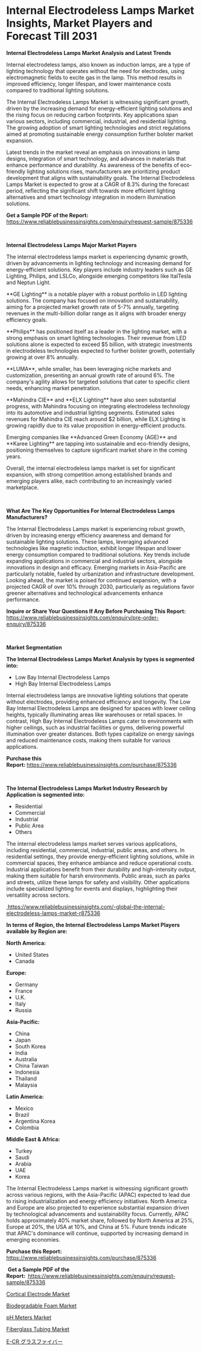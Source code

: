 <p><h1>Internal Electrodeless Lamps Market Insights, Market Players and Forecast Till 2031</h1></p><p><strong>Internal Electrodeless Lamps Market Analysis and Latest Trends</strong></p>
<p><p>Internal electrodeless lamps, also known as induction lamps, are a type of lighting technology that operates without the need for electrodes, using electromagnetic fields to excite gas in the lamp. This method results in improved efficiency, longer lifespan, and lower maintenance costs compared to traditional lighting solutions. </p><p>The Internal Electrodeless Lamps Market is witnessing significant growth, driven by the increasing demand for energy-efficient lighting solutions and the rising focus on reducing carbon footprints. Key applications span various sectors, including commercial, industrial, and residential lighting. The growing adoption of smart lighting technologies and strict regulations aimed at promoting sustainable energy consumption further bolster market expansion.</p><p>Latest trends in the market reveal an emphasis on innovations in lamp designs, integration of smart technology, and advances in materials that enhance performance and durability. As awareness of the benefits of eco-friendly lighting solutions rises, manufacturers are prioritizing product development that aligns with sustainability goals. The Internal Electrodeless Lamps Market is expected to grow at a CAGR of 8.3% during the forecast period, reflecting the significant shift towards more efficient lighting alternatives and smart technology integration in modern illumination solutions.</p></p>
<p><strong>Get a Sample PDF of the Report:&nbsp;</strong> <a href="https://www.reliablebusinessinsights.com/enquiry/request-sample/875336">https://www.reliablebusinessinsights.com/enquiry/request-sample/875336</a></p>
<p>&nbsp;</p>
<p><strong>Internal Electrodeless Lamps Major Market Players</strong></p>
<p><p>The internal electrodeless lamps market is experiencing dynamic growth, driven by advancements in lighting technology and increasing demand for energy-efficient solutions. Key players include industry leaders such as GE Lighting, Philips, and LSLCo, alongside emerging competitors like ItalTesla and Neptun Light.</p><p>**GE Lighting** is a notable player with a robust portfolio in LED lighting solutions. The company has focused on innovation and sustainability, aiming for a projected market growth rate of 5-7% annually, targeting revenues in the multi-billion dollar range as it aligns with broader energy efficiency goals.</p><p>**Philips** has positioned itself as a leader in the lighting market, with a strong emphasis on smart lighting technologies. Their revenue from LED solutions alone is expected to exceed $5 billion, with strategic investments in electrodeless technologies expected to further bolster growth, potentially growing at over 8% annually.</p><p>**LUMA**, while smaller, has been leveraging niche markets and customization, presenting an annual growth rate of around 6%. The company's agility allows for targeted solutions that cater to specific client needs, enhancing market penetration.</p><p>**Mahindra CIE** and **ELX Lighting** have also seen substantial progress, with Mahindra focusing on integrating electrodeless technology into its automotive and industrial lighting segments. Estimated sales revenues for Mahindra CIE reach around $2 billion, while ELX Lighting is growing rapidly due to its value proposition in energy-efficient products.</p><p>Emerging companies like **Advanced Green Economy (AGE)** and **Karee Lighting** are tapping into sustainable and eco-friendly designs, positioning themselves to capture significant market share in the coming years.</p><p>Overall, the internal electrodeless lamps market is set for significant expansion, with strong competition among established brands and emerging players alike, each contributing to an increasingly varied marketplace.</p></p>
<p>&nbsp;</p>
<p><strong>What Are The Key Opportunities For Internal Electrodeless Lamps Manufacturers?</strong></p>
<p><p>The Internal Electrodeless Lamps market is experiencing robust growth, driven by increasing energy efficiency awareness and demand for sustainable lighting solutions. These lamps, leveraging advanced technologies like magnetic induction, exhibit longer lifespan and lower energy consumption compared to traditional solutions. Key trends include expanding applications in commercial and industrial sectors, alongside innovations in design and efficacy. Emerging markets in Asia-Pacific are particularly notable, fueled by urbanization and infrastructure development. Looking ahead, the market is poised for continued expansion, with a projected CAGR of over 10% through 2030, particularly as regulations favor greener alternatives and technological advancements enhance performance.</p></p>
<p><strong>Inquire or Share Your Questions If Any Before Purchasing This Report:</strong> <a href="https://www.reliablebusinessinsights.com/enquiry/pre-order-enquiry/875336">https://www.reliablebusinessinsights.com/enquiry/pre-order-enquiry/875336</a></p>
<p>&nbsp;</p>
<p><strong>Market Segmentation</strong></p>
<p><strong>The Internal Electrodeless Lamps Market Analysis by types is segmented into:</strong></p>
<p><ul><li>Low Bay Internal Electrodeless Lamps</li><li>High Bay Internal Electrodeless Lamps</li></ul></p>
<p><p>Internal electrodeless lamps are innovative lighting solutions that operate without electrodes, providing enhanced efficiency and longevity. The Low Bay Internal Electrodeless Lamps are designed for spaces with lower ceiling heights, typically illuminating areas like warehouses or retail spaces. In contrast, High Bay Internal Electrodeless Lamps cater to environments with higher ceilings, such as industrial facilities or gyms, delivering powerful illumination over greater distances. Both types capitalize on energy savings and reduced maintenance costs, making them suitable for various applications.</p></p>
<p><strong>Purchase this Report:&nbsp;</strong><a href="https://www.reliablebusinessinsights.com/purchase/875336">https://www.reliablebusinessinsights.com/purchase/875336</a></p>
<p>&nbsp;</p>
<p><strong>The Internal Electrodeless Lamps Market Industry Research by Application is segmented into:</strong></p>
<p><ul><li>Residential</li><li>Commercial</li><li>Industrial</li><li>Public Area</li><li>Others</li></ul></p>
<p><p>The internal electrodeless lamps market serves various applications, including residential, commercial, industrial, public areas, and others. In residential settings, they provide energy-efficient lighting solutions, while in commercial spaces, they enhance ambiance and reduce operational costs. Industrial applications benefit from their durability and high-intensity output, making them suitable for harsh environments. Public areas, such as parks and streets, utilize these lamps for safety and visibility. Other applications include specialized lighting for events and displays, highlighting their versatility across sectors.</p></p>
<p><a href="https://www.reliablebusinessinsights.com/-global-the-internal-electrodeless-lamps-market-r875336">&nbsp;https://www.reliablebusinessinsights.com/-global-the-internal-electrodeless-lamps-market-r875336</a></p>
<p><strong>In terms of Region, the Internal Electrodeless Lamps Market Players available by Region are:</strong></p>
<p>
    <p> <strong> North America: </strong>
        <ul>
            <li>United States</li>
            <li>Canada</li>
        </ul>
        </p> 
    <p> <strong> Europe: </strong>
        <ul>
            <li>Germany</li>
            <li>France</li>
            <li>U.K.</li>
            <li>Italy</li>
            <li>Russia</li>
        </ul>
        </p> 
    <p> <strong> Asia-Pacific: </strong>
        <ul>
            <li>China</li>
            <li>Japan</li>
            <li>South Korea</li>
            <li>India</li>
            <li>Australia</li>
            <li>China Taiwan</li>
            <li>Indonesia</li>
            <li>Thailand</li>
            <li>Malaysia</li>
        </ul>
        </p> 
    <p> <strong> Latin America: </strong>
        <ul>
            <li>Mexico</li>
            <li>Brazil</li>
            <li>Argentina Korea</li>
            <li>Colombia</li>
        </ul>
        </p> 
    <p> <strong> Middle East & Africa: </strong>
        <ul>
            <li>Turkey</li>
            <li>Saudi</li>
            <li>Arabia</li>
            <li>UAE</li>
            <li>Korea</li>
        </ul>
    </p>
    </p>
<p><p>The Internal Electrodeless Lamps market is witnessing significant growth across various regions, with the Asia-Pacific (APAC) expected to lead due to rising industrialization and energy efficiency initiatives. North America and Europe are also projected to experience substantial expansion driven by technological advancements and sustainability focus. Currently, APAC holds approximately 40% market share, followed by North America at 25%, Europe at 20%, the USA at 10%, and China at 5%. Future trends indicate that APAC's dominance will continue, supported by increasing demand in emerging economies.</p></p>
<p><strong>Purchase this Report: </strong><a href="https://www.reliablebusinessinsights.com/purchase/875336">https://www.reliablebusinessinsights.com/purchase/875336</a></p>
<p>&nbsp;<strong>Get a Sample PDF of the Report:&nbsp;&nbsp;</strong><a href="https://www.reliablebusinessinsights.com/enquiry/request-sample/875336">https://www.reliablebusinessinsights.com/enquiry/request-sample/875336</a></p>
<p><strong></strong></p>
<p><p><a href="https://www.linkedin.com/pulse/cortical-electrode-market-indicators-size-regional-breakdown-3rqxe?trackingId=d6W8NnZaQ8Gw2X6bl59qQw%3D%3D">Cortical Electrode Market</a></p><p><a href="https://issuu.com/reportprime-2/docs/biodegradable-foam-market-size-2030_0397bbabd71c37">Biodegradable Foam Market</a></p><p><a href="https://www.linkedin.com/pulse/what-driving-global-ph-meters-market-dive-trends-applications-e4oaf?trackingId=vYx2E64bStiKwx7lDBGtHA%3D%3D">pH Meters Market</a></p><p><a href="https://issuu.com/reportprime-2/docs/fiberglass-tubing-market-size-2030._578a6723806403">Fiberglass Tubing Market</a></p><p><a href="https://medium.com/@janrona788520/e-cr-glass-fibers-market-%E3%81%AF-%E3%82%B3%E3%82%B9%E3%83%88%E7%AE%A1%E7%90%86%E3%81%A8%E5%8A%B9%E7%8E%87%E5%90%91%E4%B8%8A%E3%82%92%E5%84%AA%E5%85%88%E3%81%97%E3%81%BE%E3%81%99-%E3%81%95%E3%82%89%E3%81%AB-%E5%A0%B1%E5%91%8A%E6%9B%B8%E3%81%AF%E5%B8%82%E5%A0%B4%E3%81%AE%E9%9C%80%E8%A6%81%E9%9D%A2%E3%81%A8%E4%BE%9B%E7%B5%A6%E9%9D%A2%E3%81%AE%E4%B8%A1%E6%96%B9%E3%82%92%E3%82%AB%E3%83%90%E3%83%BC%E3%81%97%E3%81%A6%E3%81%84%E3%81%BE%E3%81%99-e-cr-glass-fibers-%E5%B8%82%E5%A0%B4%E3%81%AF-4e6aef1d6668">E-CR グラスファイバー</a></p></p>